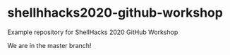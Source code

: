 # shellhhacks2020-github-workshop
Example repository for ShellHacks 2020 GitHub Workshop

We are in the master branch!